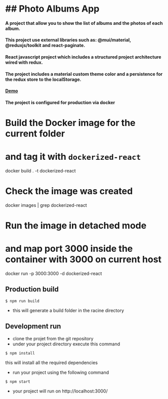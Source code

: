 # ## Photo Albums App

#### A project that allow you to show the list of albums and the photos of each album.

#### This project use external libraries such as: @mui/material, @reduxjs/toolkit and react-paginate.

#### React javascript project which includes a structured project architecture wired with redux.

#### The project includes a material custom theme color and a persistence for the redux store to the localStorage.

#### [Demo](https://photo-albums-app.vercel.app/)


#### The project is configured for production via docker

# Build the Docker image for the current folder
# and tag it with `dockerized-react`
docker build . -t dockerized-react

# Check the image was created
docker images | grep dockerized-react

# Run the image in detached mode
# and map port 3000 inside the container with 3000 on current host
docker run -p 3000:3000 -d dockerized-react


## Production build

```
$ npm run build
```

- this will generate a build folder in the racine directory

## Development run

- clone the projet from the git repository
- under your project directory execute this command

```
$ npm install
```

this will install all the required dependencies

- run your project using the following command

```
$ npm start
```

- your project will run on http://localhost:3000/
